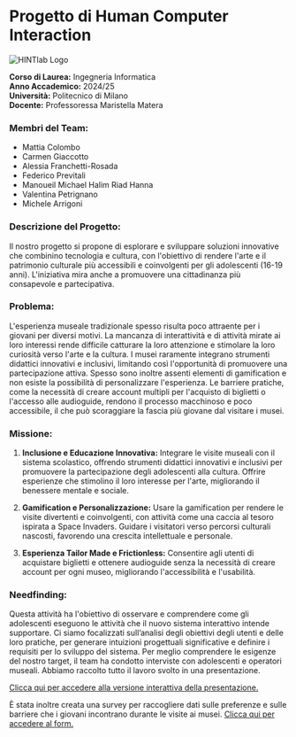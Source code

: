 # Progetto di Human Computer Interaction

![HINTlab Logo](https://hintlab.polimi.it/wp-content/uploads/2023/03/cropped-cropped-Risorsa-13interfaccia.png)

**Corso di Laurea:** Ingegneria Informatica  
**Anno Accademico:** 2024/25  
**Università:** Politecnico di Milano  
**Docente:** Professoressa Maristella Matera  

### Membri del Team:
- Mattia Colombo
- Carmen Giaccotto
- Alessia Franchetti-Rosada
- Federico Previtali
- Manoueil Michael Halim Riad Hanna
- Valentina Petrignano
- Michele Arrigoni

### Descrizione del Progetto:
Il nostro progetto si propone di esplorare e sviluppare soluzioni innovative che combinino tecnologia e cultura, con l'obiettivo di rendere l'arte e il patrimonio culturale più accessibili e coinvolgenti per gli adolescenti (16-19 anni). L'iniziativa mira anche a promuovere una cittadinanza più consapevole e partecipativa.

### Problema:
L'esperienza museale tradizionale spesso risulta poco attraente per i giovani per diversi motivi. La mancanza di interattività e di attività mirate ai loro interessi rende difficile catturare la loro attenzione e stimolare la loro curiosità verso l'arte e la cultura. I musei raramente integrano strumenti didattici innovativi e inclusivi, limitando così l'opportunità di promuovere una partecipazione attiva. Spesso sono inoltre assenti elementi di gamification e non esiste la possibilità di personalizzare l'esperienza. Le barriere pratiche, come la necessità di creare account multipli per l'acquisto di biglietti o l'accesso alle audioguide, rendono il processo macchinoso e poco accessibile, il che può scoraggiare la fascia più giovane dal visitare i musei.

### Missione:
1. **Inclusione e Educazione Innovativa:** Integrare le visite museali con il sistema scolastico, offrendo strumenti didattici innovativi e inclusivi per promuovere la partecipazione degli adolescenti alla cultura. Offrire esperienze che stimolino il loro interesse per l'arte, migliorando il benessere mentale e sociale.
  
2. **Gamification e Personalizzazione:** Usare la gamification per rendere le visite divertenti e coinvolgenti, con attività come una caccia al tesoro ispirata a Space Invaders. Guidare i visitatori verso percorsi culturali nascosti, favorendo una crescita intellettuale e personale.

3. **Esperienza Tailor Made e Frictionless:** Consentire agli utenti di acquistare biglietti e ottenere audioguide senza la necessità di creare account per ogni museo, migliorando l'accessibilità e l'usabilità.

### Needfinding:
Questa attività ha l'obiettivo di osservare e comprendere come gli adolescenti eseguono le attività che il nuovo sistema interattivo intende supportare. Ci siamo focalizzati sull’analisi degli obiettivi degli utenti e delle loro pratiche, per generare intuizioni progettuali significative e definire i requisiti per lo sviluppo del sistema. Per meglio comprendere le esigenze del nostro target, il team ha condotto interviste con adolescenti e operatori museali.
Abbiamo raccolto tutto il lavoro svolto in una presentazione.

[Clicca qui per accedere alla versione interattiva della presentazione.](https://www.canva.com/design/DAGTSNj9lJg/yVSnIUh4KBzx_JAO72yTgw/edit?utm_content=DAGTSNj9lJg&utm_campaign=designshare&utm_medium=link2&utm_source=sharebutton)

È stata inoltre creata una survey per raccogliere dati sulle preferenze e sulle barriere che i giovani incontrano durante le visite ai musei.
[Clicca qui per accedere al form.](https://g9dzinv68sa.typeform.com/to/GA28hC7C)

